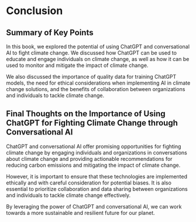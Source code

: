 Conclusion
==========

Summary of Key Points
---------------------

In this book, we explored the potential of using ChatGPT and conversational AI to fight climate change. We discussed how ChatGPT can be used to educate and engage individuals on climate change, as well as how it can be used to monitor and mitigate the impact of climate change.

We also discussed the importance of quality data for training ChatGPT models, the need for ethical considerations when implementing AI in climate change solutions, and the benefits of collaboration between organizations and individuals to tackle climate change.

Final Thoughts on the Importance of Using ChatGPT for Fighting Climate Change through Conversational AI
-------------------------------------------------------------------------------------------------------

ChatGPT and conversational AI offer promising opportunities for fighting climate change by engaging individuals and organizations in conversations about climate change and providing actionable recommendations for reducing carbon emissions and mitigating the impact of climate change.

However, it is important to ensure that these technologies are implemented ethically and with careful consideration for potential biases. It is also essential to prioritize collaboration and data sharing between organizations and individuals to tackle climate change effectively.

By leveraging the power of ChatGPT and conversational AI, we can work towards a more sustainable and resilient future for our planet.
